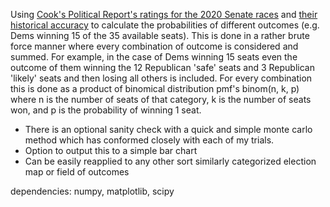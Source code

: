 Using [Cook's Political Report's ratings for the 2020 Senate races](https://cookpolitical.com/ratings/senate-race-ratings/) and [their historical accuracy](https://cookpolitical.com/accuracy) to calculate the probabilities of different outcomes (e.g. Dems winning 15 of the 35 available seats). This is done in a rather brute force manner where every combination of outcome is considered and summed. For example, in the case of Dems winning 15 seats even the outcome of them winning the 12 Republican 'safe' seats and 3 Republican 'likely' seats and then losing all others is included. For every combination this is done as a product of binomical distribution pmf's binom(n, k, p) where n is the number of seats of that category, k is the number of seats won, and p is the probability of winning 1 seat. 

* There is an optional sanity check with a quick and simple monte carlo method which has conformed closely with each of my trials.
* Option to output this to a simple bar chart
* Can be easily reapplied to any other sort similarly categorized election map or field of outcomes

dependencies: numpy, matplotlib, scipy